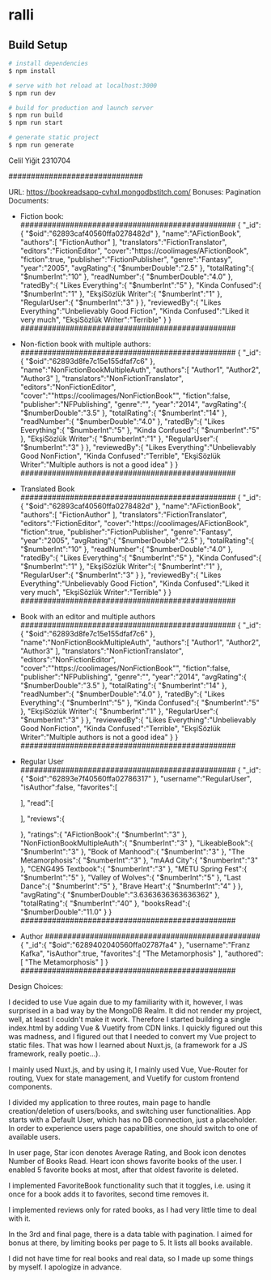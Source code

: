 # ralli

## Build Setup

```bash
# install dependencies
$ npm install

# serve with hot reload at localhost:3000
$ npm run dev

# build for production and launch server
$ npm run build
$ npm run start

# generate static project
$ npm run generate
```

Celil Yiğit 2310704

##############################

URL: https://bookreadsapp-cvhxl.mongodbstitch.com/
Bonuses: Pagination
Documents:
* Fiction book:
################################################
{
   "_id":{
      "$oid":"62893caf40560ffa0278482d"
   },
   "name":"AFictionBook",
   "authors":[
      "FictionAuthor"
   ],
   "translators":"FictionTranslator",
   "editors":"FictionEditor",
   "cover":"https://coolimages/AFictionBook",
   "fiction":true,
   "publisher":"FictionPublisher",
   "genre":"Fantasy",
   "year":"2005",
   "avgRating":{
      "$numberDouble":"2.5"
   },
   "totalRating":{
      "$numberInt":"10"
   },
   "readNumber":{
      "$numberDouble":"4.0"
   },
   "ratedBy":{
      "Likes Everything":{
         "$numberInt":"5"
      },
      "Kinda Confused":{
         "$numberInt":"1"
      },
      "EkşiSözlük Writer":{
         "$numberInt":"1"
      },
      "RegularUser":{
         "$numberInt":"3"
      }
   },
   "reviewedBy":{
      "Likes Everything":"Unbelievably Good Fiction",
      "Kinda Confused":"Liked it very much",
      "EkşiSözlük Writer":"Terrible"
   }
}
################################################
* Non-fiction book with multiple authors:
################################################
{
   "_id":{
      "$oid":"62893d8fe7c15e155dfaf7c6"
   },
   "name":"NonFictionBookMultipleAuth",
   "authors":[
      "Author1",
      "Author2",
      "Author3"
   ],
   "translators":"NonFictionTranslator",
   "editors":"NonFictionEditor",
   "cover":"\"https://coolimages/NonFictionBook\"",
   "fiction":false,
   "publisher":"NFPublishing",
   "genre":"",
   "year":"2014",
   "avgRating":{
      "$numberDouble":"3.5"
   },
   "totalRating":{
      "$numberInt":"14"
   },
   "readNumber":{
      "$numberDouble":"4.0"
   },
   "ratedBy":{
      "Likes Everything":{
         "$numberInt":"5"
      },
      "Kinda Confused":{
         "$numberInt":"5"
      },
      "EkşiSözlük Writer":{
         "$numberInt":"1"
      },
      "RegularUser":{
         "$numberInt":"3"
      }
   },
   "reviewedBy":{
      "Likes Everything":"Unbelievably Good NonFiction",
      "Kinda Confused":"Terrible",
      "EkşiSözlük Writer":"Multiple authors is not a good idea"
   }
}
################################################
* Translated Book
################################################
{
   "_id":{
      "$oid":"62893caf40560ffa0278482d"
   },
   "name":"AFictionBook",
   "authors":[
      "FictionAuthor"
   ],
   "translators":"FictionTranslator",
   "editors":"FictionEditor",
   "cover":"https://coolimages/AFictionBook",
   "fiction":true,
   "publisher":"FictionPublisher",
   "genre":"Fantasy",
   "year":"2005",
   "avgRating":{
      "$numberDouble":"2.5"
   },
   "totalRating":{
      "$numberInt":"10"
   },
   "readNumber":{
      "$numberDouble":"4.0"
   },
   "ratedBy":{
      "Likes Everything":{
         "$numberInt":"5"
      },
      "Kinda Confused":{
         "$numberInt":"1"
      },
      "EkşiSözlük Writer":{
         "$numberInt":"1"
      },
      "RegularUser":{
         "$numberInt":"3"
      }
   },
   "reviewedBy":{
      "Likes Everything":"Unbelievably Good Fiction",
      "Kinda Confused":"Liked it very much",
      "EkşiSözlük Writer":"Terrible"
   }
}
################################################
* Book with an editor and multiple authors
################################################
{
   "_id":{
      "$oid":"62893d8fe7c15e155dfaf7c6"
   },
   "name":"NonFictionBookMultipleAuth",
   "authors":[
      "Author1",
      "Author2",
      "Author3"
   ],
   "translators":"NonFictionTranslator",
   "editors":"NonFictionEditor",
   "cover":"\"https://coolimages/NonFictionBook\"",
   "fiction":false,
   "publisher":"NFPublishing",
   "genre":"",
   "year":"2014",
   "avgRating":{
      "$numberDouble":"3.5"
   },
   "totalRating":{
      "$numberInt":"14"
   },
   "readNumber":{
      "$numberDouble":"4.0"
   },
   "ratedBy":{
      "Likes Everything":{
         "$numberInt":"5"
      },
      "Kinda Confused":{
         "$numberInt":"5"
      },
      "EkşiSözlük Writer":{
         "$numberInt":"1"
      },
      "RegularUser":{
         "$numberInt":"3"
      }
   },
   "reviewedBy":{
      "Likes Everything":"Unbelievably Good NonFiction",
      "Kinda Confused":"Terrible",
      "EkşiSözlük Writer":"Multiple authors is not a good idea"
   }
}
################################################
* Regular User
################################################
{
   "_id":{
      "$oid":"62893e7f40560ffa02786317"
   },
   "username":"RegularUser",
   "isAuthor":false,
   "favorites":[
      
   ],
   "read":[
      
   ],
   "reviews":{
      
   },
   "ratings":{
      "AFictionBook":{
         "$numberInt":"3"
      },
      "NonFictionBookMultipleAuth":{
         "$numberInt":"3"
      },
      "LikeableBook":{
         "$numberInt":"3"
      },
      "Book of Manhood":{
         "$numberInt":"3"
      },
      "The Metamorphosis":{
         "$numberInt":"3"
      },
      "mAAd City":{
         "$numberInt":"3"
      },
      "CENG495 Textbook":{
         "$numberInt":"3"
      },
      "METU Spring Fest":{
         "$numberInt":"5"
      },
      "Valley of Wolves":{
         "$numberInt":"5"
      },
      "Last Dance":{
         "$numberInt":"5"
      },
      "Brave Heart":{
         "$numberInt":"4"
      }
   },
   "avgRating":{
      "$numberDouble":"3.6363636363636362"
   },
   "totalRating":{
      "$numberInt":"40"
   },
   "booksRead":{
      "$numberDouble":"11.0"
   }
}
################################################
* Author
################################################
{
   "_id":{
      "$oid":"6289402040560ffa02787fa4"
   },
   "username":"Franz Kafka",
   "isAuthor":true,
   "favorites":[
      "The Metamorphosis"
   ],
   "authored":[
      "The Metamorphosis"
   ]
}
################################################

Design Choices:

I decided to use Vue again due to my familiarity with it, however, I was surprised in a bad way by the MongoDB Realm. 
It did not render my project, well, at least I couldn't make it work. Therefore I started building a single index.html
by adding Vue & Vuetify from CDN links. I quickly figured out this was madness, and I figured out that I needed to convert
my Vue project to static files. That was how I learned about Nuxt.js, (a framework for a JS framework, really poetic...).

I mainly used Nuxt.js, and by using it, I mainly used Vue, Vue-Router for routing, Vuex for state management, and Vuetify for
custom frontend components.

I divided my application to three routes, main page to handle creation/deletion of users/books, and switching user functionalities.
App starts with a Default User, which has no DB connection, just a placeholder. In order to experience users page capabilities, one
should switch to one of available users.

In user page, Star icon denotes Average Rating, and Book icon denotes Number of Books Read. Heart icon shows favorite books of the user.
I enabled 5 favorite books at most, after that oldest favorite is deleted.

I implemented FavoriteBook functionality such that it toggles, i.e. using it once for a book adds it to favorites, second time removes it.

I implemented reviews only for rated books, as I had very little time to deal with it.

In the 3rd and final page, there is a data table with pagination. I aimed for bonus at there, by limiting books per page to 5. It lists
all books available.

I did not have time for real books and real data, so I made up some things by myself. I apologize in advance.
